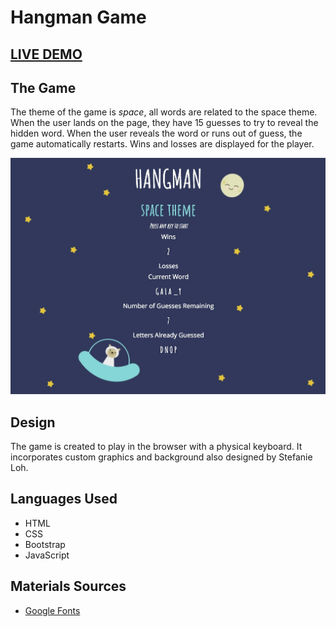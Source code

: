 # Hangman Game

## [LIVE DEMO](https://sloh03.github.io/hangman-game/)

## The Game
The theme of the game is *space*, all words are related to the space theme. When the user lands on the page, they have 15 guesses to try to reveal the hidden word. When the user reveals the word or runs out of guess, the game automatically restarts. Wins and losses are displayed for the player.

![Alt text](images/1hangman2.jpg?raw=true "GameScreen")

## Design
The game is created to play in the browser with a physical keyboard. It incorporates custom graphics and background also designed by Stefanie Loh.

## Languages Used
* HTML
* CSS
* Bootstrap
* JavaScript

## Materials Sources
* [Google Fonts](https://fonts.google.com/)
